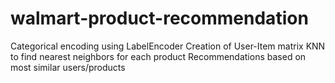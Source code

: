 # walmart-product-recommendation
Categorical encoding using LabelEncoder  Creation of User-Item matrix  KNN to find nearest neighbors for each product  Recommendations based on most similar users/products
